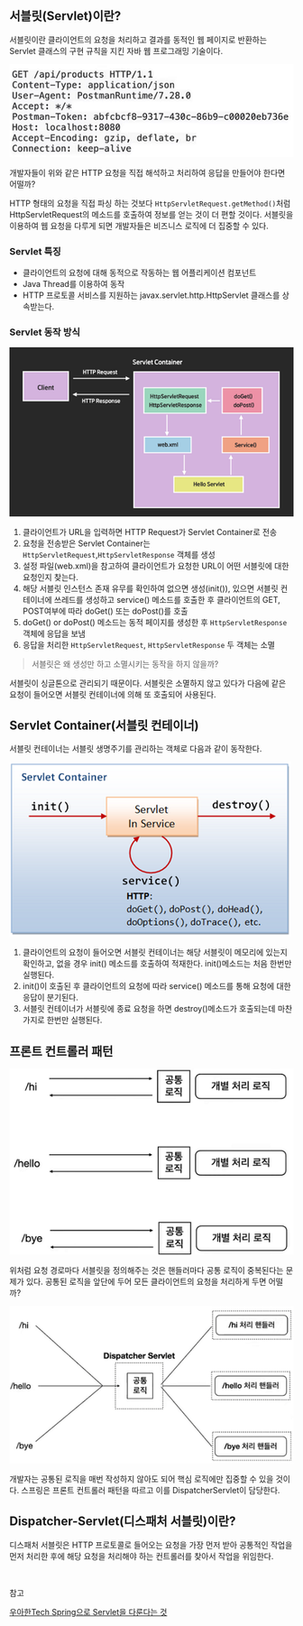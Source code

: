 ## 서블릿(Servlet)이란?

서블릿이란 클라이언트의 요청을 처리하고 결과를 동적인 웹 페이지로 반환하는 Servlet 클래스의 구현 규칙을 지킨 자바 웹 프로그래밍 기술이다.

![img](https://github.com/dilmah0203/TIL/blob/main/Image/HTTP%20Request2.png)

개발자들이 위와 같은 HTTP 요청을 직접 해석하고 처리하여 응답을 만들어야 한다면 어떨까? 

HTTP 형태의 요청을 직접 파싱 하는 것보다 `HttpServletRequest.getMethod()`처럼 HttpServletRequest의 메소드를 호출하여 정보를 얻는 것이 더 편할 것이다. 서블릿을 이용하여 웹 요청을 다루게 되면 개발자들은 비즈니스 로직에 더 집중할 수 있다.

### Servlet 특징

- 클라이언트의 요청에 대해 동적으로 작동하는 웹 어플리케이션 컴포넌트
- Java Thread를 이용하여 동작
- HTTP 프로토콜 서비스를 지원하는 javax.servlet.http.HttpServlet 클래스를 상속받는다.

### Servlet 동작 방식

![img2](https://github.com/dilmah0203/TIL/blob/main/Image/Servlet0.png)

1. 클라이언트가 URL을 입력하면 HTTP Request가 Servlet Container로 전송
2. 요청을 전송받은 Servlet Container는 `HttpServletRequest`,`HttpServletResponse` 객체를 생성
3. 설정 파일(web.xml)을 참고하여 클라이언트가 요청한 URL이 어떤 서블릿에 대한 요청인지 찾는다.
4. 해당 서블릿 인스턴스 존재 유무를 확인하여 없으면 생성(init()), 있으면 서블릿 컨테이너에 쓰레드를 생성하고 service() 메소드를 호출한 후 클라이언트의 GET, POST여부에 따라 doGet() 또는 doPost()를 호출
5. doGet() or doPost() 메소드는 동적 페이지를 생성한 후 `HttpServletResponse`객체에 응답을 보냄
6. 응답을 처리한 `HttpServletRequest`, `HttpServletResponse` 두 객체는 소멸

> 서블릿은 왜 생성만 하고 소멸시키는 동작을 하지 않을까?

서블릿이 싱글톤으로 관리되기 때문이다. 서블릿은 소멸하지 않고 있다가 다음에 같은 요청이 들어오면 서블릿 컨테이너에 의해 또 호출되어 사용된다.

## Servlet Container(서블릿 컨테이너)

서블릿 컨테이너는 서블릿 생명주기를 관리하는 객체로 다음과 같이 동작한다.

![img3](https://github.com/dilmah0203/TIL/blob/main/Image/Servlet%20Lifecycle.png)

1. 클라이언트의 요청이 들어오면 서블릿 컨테이너는 해당 서블릿이 메모리에 있는지 확인하고, 없을 경우 init() 메소드를 호출하여 적재한다. init()메소드는 처음 한번만 실행된다.
2. init()이 호출된 후 클라이언트의 요청에 따라 service() 메소드를 통해 요청에 대한 응답이 분기된다.
3. 서블릿 컨테이너가 서블릿에 종료 요청을 하면 destroy()메소드가 호출되는데 마찬가지로 한번만 실행된다.

## 프론트 컨트롤러 패턴

![img4](https://github.com/dilmah0203/TIL/blob/main/Image/Servlet3.png)

위처럼 요청 경로마다 서블릿을 정의해주는 것은 핸들러마다 공통 로직이 중복된다는 문제가 있다. 공통된 로직을 앞단에 두어 모든 클라이언트의 요청을 처리하게 두면 어떨까?

![img5](https://github.com/dilmah0203/TIL/blob/main/Image/Servlet4.png)

개발자는 공통된 로직을 매번 작성하지 않아도 되어 핵심 로직에만 집중할 수 있을 것이다. 스프링은 프론트 컨트롤러 패턴을 따르고 이를 DispatcherServlet이 담당한다. 

## Dispatcher-Servlet(디스패처 서블릿)이란?

디스패처 서블릿은 HTTP 프로토콜로 들어오는 요청을 가장 먼저 받아 공통적인 작업을 먼저 처리한 후에 해당 요청을 처리해야 하는 컨트롤러를 찾아서 작업을 위임한다.

<br>

참고

[우아한Tech Spring으로 Servlet을 다룬다는 것](https://www.youtube.com/watch?v=calGCwG_B4Y&list=PLgXGHBqgT2TvpJ_p9L_yZKPifgdBOzdVH&index=134)
